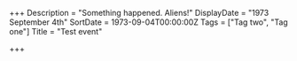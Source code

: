 +++
Description = "Something happened. Aliens!"
DisplayDate = "1973 September 4th"
SortDate = 1973-09-04T00:00:00Z
Tags = ["Tag two", "Tag one"]
Title = "Test event"

+++
